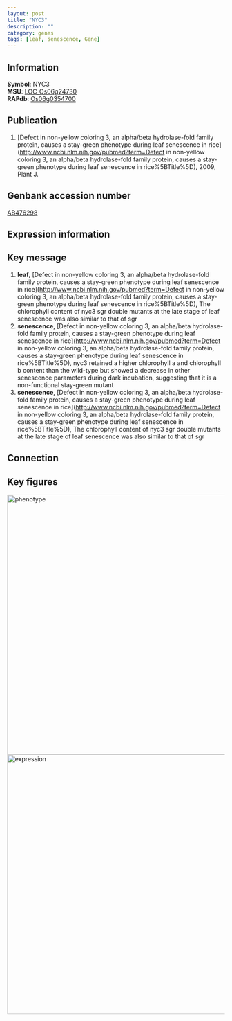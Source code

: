 ```yaml
---
layout: post
title: "NYC3"
description: ""
category: genes
tags: [leaf, senescence, Gene]
---
```


## Information
__Symbol__: NYC3  
__MSU__: [LOC_Os06g24730](http://rice.plantbiology.msu.edu/cgi-bin/ORF_infopage.cgi?orf=LOC_Os06g24730)  
__RAPdb__: [Os06g0354700](http://rapdb.dna.affrc.go.jp/viewer/gbrowse_details/irgsp1?name=Os06g0354700)  

## Publication
1. [Defect in non-yellow coloring 3, an alpha/beta hydrolase-fold family protein, causes a stay-green phenotype during leaf senescence in rice](http://www.ncbi.nlm.nih.gov/pubmed?term=Defect in non-yellow coloring 3, an alpha/beta hydrolase-fold family protein, causes a stay-green phenotype during leaf senescence in rice%5BTitle%5D), 2009, Plant J.

## Genbank accession number
[AB476298](http://www.ncbi.nlm.nih.gov/nuccore/AB476298)  

## Expression information

## Key message
1. __leaf__, [Defect in non-yellow coloring 3, an alpha/beta hydrolase-fold family protein, causes a stay-green phenotype during leaf senescence in rice](http://www.ncbi.nlm.nih.gov/pubmed?term=Defect in non-yellow coloring 3, an alpha/beta hydrolase-fold family protein, causes a stay-green phenotype during leaf senescence in rice%5BTitle%5D),  The chlorophyll content of nyc3 sgr double mutants at the late stage of leaf senescence was also similar to that of sgr
2. __senescence__, [Defect in non-yellow coloring 3, an alpha/beta hydrolase-fold family protein, causes a stay-green phenotype during leaf senescence in rice](http://www.ncbi.nlm.nih.gov/pubmed?term=Defect in non-yellow coloring 3, an alpha/beta hydrolase-fold family protein, causes a stay-green phenotype during leaf senescence in rice%5BTitle%5D),  nyc3 retained a higher chlorophyll a and chlorophyll b content than the wild-type but showed a decrease in other senescence parameters during dark incubation, suggesting that it is a non-functional stay-green mutant
3. __senescence__, [Defect in non-yellow coloring 3, an alpha/beta hydrolase-fold family protein, causes a stay-green phenotype during leaf senescence in rice](http://www.ncbi.nlm.nih.gov/pubmed?term=Defect in non-yellow coloring 3, an alpha/beta hydrolase-fold family protein, causes a stay-green phenotype during leaf senescence in rice%5BTitle%5D),  The chlorophyll content of nyc3 sgr double mutants at the late stage of leaf senescence was also similar to that of sgr

## Connection

## Key figures
<img src="http://ricencode.github.io/images/NYC3.pheno.png" alt="phenotype"  style="width: 600px;"/>

<img src="http://ricencode.github.io/images/NYC3.exp.png" alt="expression"  style="width: 600px;"/>


